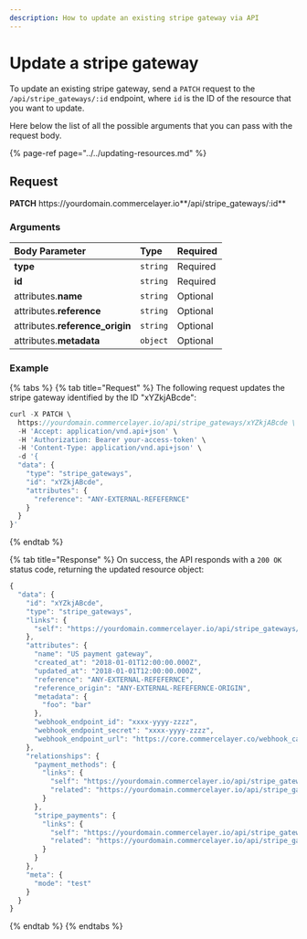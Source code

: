 ```yaml
---
description: How to update an existing stripe gateway via API
---
```


# Update a stripe gateway

To update an existing stripe gateway, send a `PATCH` request to the `/api/stripe_gateways/:id` endpoint, where `id` is the ID of the resource that you want to update.

Here below the list of all the possible arguments that you can pass with the request body.

{% page-ref page="../../updating-resources.md" %}

## Request

**PATCH** https://<i></i>yourdomain.commercelayer.io**/api/stripe_gateways/:id**

### Arguments

| Body Parameter | Type | Required |
| :--- | :--- | :--- |
| **type** | `string` | Required |
| **id** | `string` | Required |
| attributes.**name** | `string` | Optional |
| attributes.**reference** | `string` | Optional |
| attributes.**reference_origin** | `string` | Optional |
| attributes.**metadata** | `object` | Optional |

### Example

{% tabs %}
{% tab title="Request" %}
The following request updates the stripe gateway identified by the ID "xYZkjABcde":

```javascript
curl -X PATCH \
  https://yourdomain.commercelayer.io/api/stripe_gateways/xYZkjABcde \
  -H 'Accept: application/vnd.api+json' \
  -H 'Authorization: Bearer your-access-token' \
  -H 'Content-Type: application/vnd.api+json' \
  -d '{
  "data": {
    "type": "stripe_gateways",
    "id": "xYZkjABcde",
    "attributes": {
      "reference": "ANY-EXTERNAL-REFEFERNCE"
    }
  }
}'
```
{% endtab %}

{% tab title="Response" %}
On success, the API responds with a `200 OK` status code, returning the updated resource object:

```javascript
{
  "data": {
    "id": "xYZkjABcde",
    "type": "stripe_gateways",
    "links": {
      "self": "https://yourdomain.commercelayer.io/api/stripe_gateways/xYZkjABcde"
    },
    "attributes": {
      "name": "US payment gateway",
      "created_at": "2018-01-01T12:00:00.000Z",
      "updated_at": "2018-01-01T12:00:00.000Z",
      "reference": "ANY-EXTERNAL-REFEFERNCE",
      "reference_origin": "ANY-EXTERNAL-REFEFERNCE-ORIGIN",
      "metadata": {
        "foo": "bar"
      },
      "webhook_endpoint_id": "xxxx-yyyy-zzzz",
      "webhook_endpoint_secret": "xxxx-yyyy-zzzz",
      "webhook_endpoint_url": "https://core.commercelayer.co/webhook_callbacks/stripe_gateways/xxxxx"
    },
    "relationships": {
      "payment_methods": {
        "links": {
          "self": "https://yourdomain.commercelayer.io/api/stripe_gateways/xYZkjABcde/relationships/payment_methods",
          "related": "https://yourdomain.commercelayer.io/api/stripe_gateways/xYZkjABcde/payment_methods"
        }
      },
      "stripe_payments": {
        "links": {
          "self": "https://yourdomain.commercelayer.io/api/stripe_gateways/xYZkjABcde/relationships/stripe_payments",
          "related": "https://yourdomain.commercelayer.io/api/stripe_gateways/xYZkjABcde/stripe_payments"
        }
      }
    },
    "meta": {
      "mode": "test"
    }
  }
}
```
{% endtab %}
{% endtabs %}

